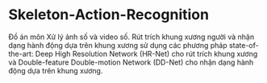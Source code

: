 # Skeleton-Action-Recognition
Đồ án môn Xử lý ảnh số và video số.
Rút trích khung xương người và nhận dạng hành động dựa trên khung xương sử dụng các phương pháp state-of-the-art: Deep High Resolution Network (HR-Net) cho rút trích khung xương và Double-feature Double-motion Network (DD-Net) cho nhận dạng hành động dựa trên khung xương.

